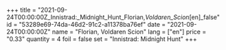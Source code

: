 +++
title = "2021-09-24T00:00:00Z_Innistrad:_Midnight_Hunt_Florian,_Voldaren_Scion_[en]_false"
id = "53289e69-74da-46d2-91c2-a11378ba76ef"
date = "2021-09-24T00:00:00Z"
name = "Florian, Voldaren Scion"
lang = ["en"]
price = "0.33"
quantity = 4
foil = false
set = "Innistrad: Midnight Hunt"
+++
